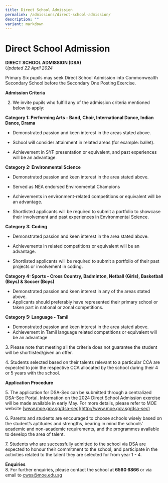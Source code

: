 ```yaml
---
title: Direct School Admission
permalink: /admissions/direct-school-admission/
description: ""
variant: markdown
---
```

Direct School Admission
=======================

**DIRECT SCHOOL ADMISSION (DSA)**  
_Updated 22 April 2024_

  

Primary Six pupils may seek Direct School Admission into Commonwealth Secondary School before the Secondary One Posting Exercise.

  

**Admission Criteria**

2. We invite pupils who fulfill any of the admission criteria mentioned below to apply:

**Category 1: Performing Arts - Band, Choir, International Dance, Indian 
 Dance, Drama**

*   Demonstrated passion and keen interest in the areas stated above.  
    
*   School will consider attainment in related areas (for example: ballet).  
    
*   Achievement in SYF presentation or equivalent, and past experiences will be an advantage.  
    

  

**Category 2: Environmental Science**  

*   Demonstrated passion and keen interest in the area stated above.  
    
*   Served as NEA endorsed Environmental Champions&nbsp;
*   Achievements in environment-related competitions or equivalent will be an advantage.
*   Shortlisted applicants will be required to submit a portfolio to showcase their involvement and past experiences in Environmental Science.  
    

  

**Category 3: Coding**

*   Demonstrated passion and keen interest in the area stated above.
*   Achievements in related competitions or equivalent will be an advantage.  
    
*   Shortlisted applicants will be required to submit a portfolio of their past projects or involvement in coding.  
    

  

**Category 4: Sports - Cross Country, Badminton, Netball (Girls), Basketball (Boys) &amp; Soccer (Boys)**

*   Demonstrated passion and keen interest in any of the areas stated above.
*   Applicants should preferably have represented their primary school or taken part in national or zonal competitions.

  

**Category 5: Language - Tamil**  

*   Demonstrated passion and keen interest in the area stated above.
*   Achievement in Tamil language related competitions or equivalent will be an advantage


3\. Please note that meeting all the criteria does not guarantee the student will be shortlisted/given an offer.

4\. Students selected based on their talents relevant to a particular CCA are expected to join the respective CCA allocated by the school during their 4 or 5 years with the school.

**Application Procedure**  

5\. The application for DSA-Sec can be submitted through a centralized DSA-Sec Portal. Information on the 2024 Direct School Admission exercise will be made available in early May. For more details, please refer to MOE website
[www.moe.gov.sg/dsa-sec](http://www.moe.gov.sg/dsa-sec)

6\. Parents and students are encouraged to choose schools wisely based on the student’s&nbsp;aptitudes and strengths, bearing in mind the schools’ academic and non-academic&nbsp;requirements, and the programmes available to develop the area of talent.

7\.&nbsp;Students who are successfully admitted to the school via DSA are expected to honour their&nbsp;commitment to the school, and participate in the activities related to the talent they are selected&nbsp;for from year 1 - 4.

**Enquiries**<br>
8\. For further enquiries, please contact the school at&nbsp;**6560 6866**&nbsp;or via email to&nbsp;[cwss@moe.edu.sg](mailto:cwss@moe.edu.sg)